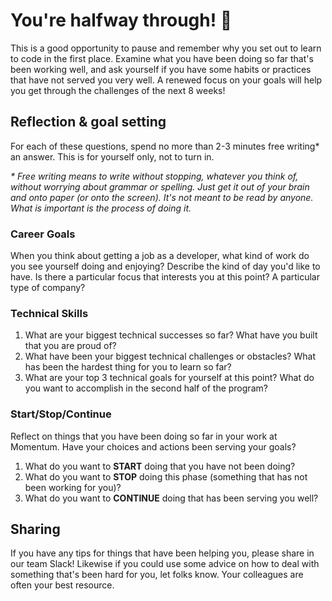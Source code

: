 # You're halfway through! 🎉

This is a good opportunity to pause and remember why you set out to learn to code in the first place. Examine what you have been doing so far that's been working well, and ask yourself if you have some habits or practices that have not served you very well. A renewed focus on your goals will help you get through the challenges of the next 8 weeks!

## Reflection & goal setting

For each of these questions, spend no more than 2-3 minutes free writing* an answer. This is for yourself only, not to turn in.

 _* Free writing means to write without stopping, whatever you think of, without worrying about grammar or spelling. Just get it out of your brain and onto paper (or onto the screen). It's not meant to be read by anyone. What is important is the process of doing it._

### Career Goals

When you think about getting a job as a developer, what kind of work do you see yourself doing and enjoying? Describe the kind of day you'd like to have. Is there a particular focus that interests you at this point? A particular type of company?

### Technical Skills

1. What are your biggest technical successes so far? What have you built that you are proud of?
2. What have been your biggest technical challenges or obstacles? What has been the hardest thing for you to learn so far?
3. What are your top 3 technical goals for yourself at this point? What do you want to accomplish in the second half of the program?

### Start/Stop/Continue

Reflect on things that you have been doing so far in your work at Momentum. Have your choices and actions been serving your goals?

1. What do you want to **START** doing that you have not been doing?
2. What do you want to **STOP** doing this phase (something that has not been working for you)?
3. What do you want to **CONTINUE** doing that has been serving you well?

## Sharing

If you have any tips for things that have been helping you, please share in our team Slack! Likewise if you could use some advice on how to deal with something that's been hard for you, let folks know. Your colleagues are often your best resource.
